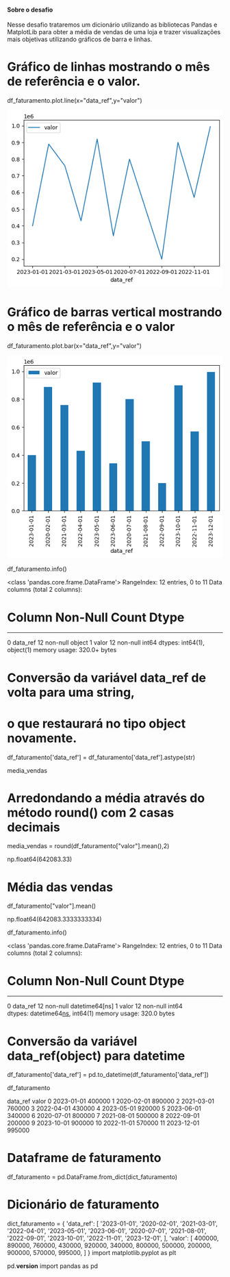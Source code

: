 #### Sobre o desafio

Nesse desafio trataremos um dicionário utilizando as bibliotecas Pandas e MatplotLib para obter a média de vendas de uma loja e trazer visualizações mais objetivas utilizando gráficos de barra e linhas.


# Gráfico de linhas mostrando o mês de referência e o valor.

df_faturamento.plot.line(x="data_ref",y="valor")

![Gráfico de Linhas](image-1.png)

# Gráfico de barras vertical mostrando o mês de referência e o valor

df_faturamento.plot.bar(x="data_ref",y="valor")

![Gráfico de barras](image.png)

df_faturamento.info()

<class 'pandas.core.frame.DataFrame'>
RangeIndex: 12 entries, 0 to 11
Data columns (total 2 columns):
 #   Column    Non-Null Count  Dtype 
---  ------    --------------  ----- 
 0   data_ref  12 non-null     object
 1   valor     12 non-null     int64 
dtypes: int64(1), object(1)
memory usage: 320.0+ bytes

# Conversão da variável data_ref de volta para uma string,
# o que restaurará no tipo object novamente.

df_faturamento['data_ref'] = df_faturamento['data_ref'].astype(str)

media_vendas

# Arredondando a média através do método round() com 2 casas decimais

media_vendas = round(df_faturamento["valor"].mean(),2)

np.float64(642083.33)

# Média das vendas

df_faturamento["valor"].mean()

np.float64(642083.3333333334)


df_faturamento.info()

<class 'pandas.core.frame.DataFrame'>
RangeIndex: 12 entries, 0 to 11
Data columns (total 2 columns):
 #   Column    Non-Null Count  Dtype         
---  ------    --------------  -----         
 0   data_ref  12 non-null     datetime64[ns]
 1   valor     12 non-null     int64         
dtypes: datetime64[ns](1), int64(1)
memory usage: 320.0 bytes


# Conversão da variável data_ref(object) para datetime

df_faturamento['data_ref'] = pd.to_datetime(df_faturamento['data_ref'])

df_faturamento

data_ref	valor
0	2023-01-01	400000
1	2020-02-01	890000
2	2021-03-01	760000
3	2022-04-01	430000
4	2023-05-01	920000
5	2023-06-01	340000
6	2020-07-01	800000
7	2021-08-01	500000
8	2022-09-01	200000
9	2023-10-01	900000
10	2022-11-01	570000
11	2023-12-01	995000

# Dataframe de faturamento

df_faturamento = pd.DataFrame.from_dict(dict_faturamento)

# Dicionário de faturamento

dict_faturamento = {
    'data_ref': [
        '2023-01-01', 
        '2020-02-01', 
        '2021-03-01', 
        '2022-04-01', 
        '2023-05-01',
        '2023-06-01', 
        '2020-07-01', 
        '2021-08-01', 
        '2022-09-01', 
        '2023-10-01',
        '2022-11-01', 
        '2023-12-01',
        ],
    'valor': [
        400000, 
        890000, 
        760000, 
        430000, 
        920000,
        340000, 
        800000, 
        500000, 
        200000, 
        900000,
        570000, 
        995000,
        ]
}
import matplotlib.pyplot as plt

pd.__version__
import pandas as pd